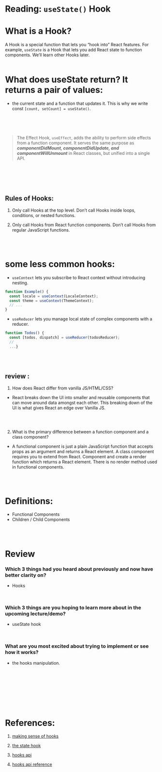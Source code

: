 # Reading: `useState()` Hook


# What is a Hook?
 A Hook is a special function that lets you “hook into” React features. For example, `useState` is a Hook that lets you add React state to function components. We’ll learn other Hooks later.
<br/>
<br/>



# What does useState return? It returns a pair of values:
-  the current state and a function that updates it. This is why we write const `[count, setCount] = useState()`.
<br/>
<br/>
<br/>



> The Effect Hook, `useEffect`, adds the ability to perform side effects from a function component. It serves the same purpose as ***componentDidMount, componentDidUpdate, and componentWillUnmount*** in React classes, but unified into a single API. 

<br/>
<br/>
<br/>
<br/>



## Rules of Hooks:
 
  1. Only call Hooks at the top level. Don’t call Hooks inside loops, conditions, or nested functions.

  2. Only call Hooks from React function components. Don’t call Hooks from regular JavaScript functions.
  <br/>
<br/>


# some less common hooks:

 - `useContext` lets you subscribe to React context without introducing nesting.

```js
function Example() {
  const locale = useContext(LocaleContext);
  const theme = useContext(ThemeContext);
  // ...
}
```

- `useReducer` lets you manage local state of complex components with a reducer.

```js
function Todos() {
  const [todos, dispatch] = useReducer(todosReducer);
  // 
  ...}
  ```

  <br/>
<br/>


## review :
1. How does React differ from vanilla JS/HTML/CSS?
-  React breaks down the UI into smaller and reusable components that can move around data amongst each other. This breaking down of the UI is what gives React an edge over Vanilla JS.

<br/>
<br/>


2. What is the primary difference between a function component and a class component?

- A functional component is just a plain JavaScript function that accepts props as an argument and returns a React element. A class component requires you to extend from React. Component and create a render function which returns a React element. There is no render method used in functional components.
<br/>
<br/>


# Definitions:

- Functional Components
- Children / Child Components

<br/>
<br/>

# Review

### Which 3 things had you heard about previously and now have better clarity on?
- Hooks
<br/>


### Which 3 things are you hoping to learn more about in the upcoming lecture/demo?
- useState hook
<br/>


### What are you most excited about trying to implement or see how it works?
- the hooks manipulation.
<br/>


<br/>
<br/>
<br/>
<br/>
<br/>
<br/>

# References:

1. [making sense of hooks](https://medium.com/@dan_abramov/making-sense-of-react-hooks-fdbde8803889)

2. [the state hook](https://reactjs.org/docs/hooks-state.html)

3. [hooks api](https://reactjs.org/docs/hooks-overview.html)

4. [hooks api reference](https://reactjs.org/docs/hooks-reference.html)